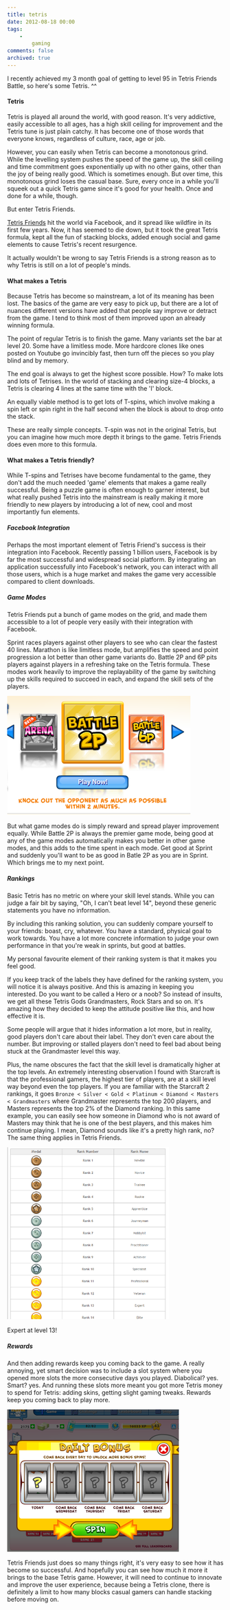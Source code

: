 ```yaml
---
title: tetris
date: 2012-08-18 00:00
tags:
    -
        gaming
comments: false
archived: true
---
```


<p>
    I recently achieved my 3 month goal of getting to level 95 in Tetris Friends Battle, so here's some Tetris. ^^
</p>

<p>
    <h4>Tetris</h4>
</p>

<p>
    Tetris is played all around the world, with good reason. It's very addictive, easily accessible to all ages, has a high skill ceiling for improvement and the Tetris <span class="italics">tune</span> is just plain catchy. It has become one of those words that everyone knows, regardless of culture, race, age or job.
</p>

<p>
    However, you can easily when Tetris can become a monotonous grind. While the levelling system pushes the speed of the game up, the skill ceiling and time commitment goes exponentially up with no other gains, other than the joy of being really good. Which is sometimes enough. But over time, this monotonous grind loses the casual base. Sure, every once in a while you'll squeek out a quick Tetris game since it's good for your health. Once and done for a while, though.
</p>

<p>
    But enter Tetris Friends.
</p>

<p>
    <a href="http://www.tetrisfriends.com/" target="_blank">Tetris Friends</a> hit the world via Facebook, and it spread like wildfire in its first few years. Now, it has seemed to die down, but it took the great Tetris formula, kept all the fun of stacking blocks, added enough social and game elements to cause Tetris's recent resurgence.
</p>

<p>
    It actually wouldn't be wrong to say Tetris Friends is a strong reason as to why Tetris is still on a lot of people's minds.
</p>

<p>
    <h4>What makes a Tetris</h4>
</p>

<p>
    Because Tetris has become so mainstream, a lot of its meaning has been lost. The basics of the game are very easy to pick up, but there are a lot of nuances different versions have added that people say improve or detract from the game. I tend to think most of them improved upon an already winning formula.
</p>

<p>
    The point of regular Tetris is to finish the game. Many variants set the bar at level 20. Some have a limitless mode. More hardcore clones like ones posted on Youtube go invincibly fast, then turn off the pieces so you play blind and by memory.
</p>

<p>
    The end goal is always to get the highest score possible. How? To make lots and lots of Tetrises. In the world of stacking and clearing size-4 blocks, a Tetris is clearing 4 lines at the same time with the 'I' block.
</p>

<p>
    An equally viable method is to get lots of T-spins, which involve making a spin left or spin right in the half second when the block is about to drop onto the stack.
</p>

<p>
    These are really simple concepts. T-spin was not in the original Tetris, but you can imagine how much more depth it brings to the game.
    Tetris Friends does even more to this formula.
</p>

<p>
    <h4>What makes a Tetris friendly?</h4>
</p>

<p>
    While T-spins and Tetrises have become fundamental to the game, they don't add the much needed 'game' elements that makes a game really successful. Being a puzzle game is often enough to garner interest, but what really pushed Tetris into the mainstream is really making it more friendly to new players by introducing a lot of new, cool and most importantly fun elements.
</p>

<p>
    <h5>Facebook Integration</h5>
</p>

<p>
    Perhaps the most important element of Tetris Friend's success is their integration into Facebook. Recently passing 1 billion users, Facebook is by far the most successful and widespread social platform. By integrating an application successfully into Facebook's network, you can interact with all those users, which is a huge market and makes the game very accessible compared to client downloads.
</p>

<p>
    <h5>Game Modes</h5>
</p>

<p>
    Tetris Friends put a bunch of game modes on the grid, and made them accessible to a lot of people very easily with their integration with Facebook.
</p>

<p>
    Sprint races players against other players to see who can clear the fastest 40 lines. Marathon is like limitless mode, but amplifies the speed and point progression a lot better than other game variants do. Battle 2P and 6P pits players against players in a refreshing take on the Tetris formula. These modes work heavily to improve the replayability of the game by switching up the skills required to succeed in each, and expand the skill sets of the players.
</p>

<p>
    <a href="/images/tetris4.png" title="Battle 2P Mode" rel="tetris" class="fancybox">
        <img src="/images/tetris4.png" alt="Battle 2P Mode" class="scale-with-grid" style="max-height:400px;" />
    </a>
</p>

<p>
    But what game modes do is simply reward and spread player improvement equally. While Battle 2P is always the premier game mode, being good at any of the game modes automatically makes you better in other game modes, and this adds to the time spent in each mode. Get good at Sprint and suddenly you'll want to be as good in Batle 2P as you are in Sprint. Which brings me to my next point.
</p>

<p>
    <h5>Rankings</h5>
</p>

<p>
    Basic Tetris has no metric on where your skill level stands. While you can judge a fair bit by saying, "Oh, I can't beat level 14", beyond these generic statements you have no information.
</p>

<p>
    By including this ranking solution, you can suddenly compare yourself to your friends: boast, cry, whatever. You have a standard, physical goal to work towards. You have a lot more concrete information to judge your own performance in that you're weak in sprints, but good at battles.
</p>

<p>
    My personal favourite element of their ranking system is that it makes you feel good.
</p>

<p>
    If you keep track of the labels they have defined for the ranking system, you will notice it is always positive. And this is amazing in keeping you interested. Do you want to be called a Hero or a noob? So instead of insults, we get all these Tetris Gods Grandmasters, Rock Stars and so on. It's amazing how they decided to keep the attitude positive like this, and how effective it is.
</p>

<p>
    Some people will argue that it hides information a lot more, but in reality, good players don't care about their label. They don't even care about the number. But improving or stalled players don't need to feel bad about being stuck at the Grandmaster level this way.
</p>

<p>
    Plus, the name obscures the fact that the skill level is dramatically higher at the top levels. An extremely interesting observation I found with Starcraft is that the professional gamers, the highest tier of players, are at a skill level way beyond even the top players. If you are familiar with the Starcraft 2 rankings, it goes
    <code>Bronze &lt; Silver &lt; Gold &lt; Platinum &lt; Diamond &lt; Masters &lt; Grandmasters</code>
     where Grandmaster represents the top 200 players, and Masters represents the top 2% of the Diamond ranking. In this same example, you can easily see how someone in Diamond who is not award of Masters may think that he is one of the best players, and this makes him continue playing. I mean, Diamond sounds like it's a pretty high rank, no? The same thing applies in Tetris Friends.
</p>

<p>
    <a href="/images/tetrisranks.png" title="Already an expert at level 13!" rel="tetris" class="fancybox">
        <img src="/images/tetrisranks.png" alt="Already an expert at level 13!" class="scale-with-grid" style="max-height:400px;" />
    </a>
</p>

<p>
    Expert at level 13!
</p>

<p>
    <h5>Rewards</h5>
</p>

<p>
    And then adding rewards keep you coming back to the game. A really annoying, yet smart decision was to include a slot system where you opened more slots the more consecutive days you played. Diabolical? yes. Smart? yes. And running these slots more meant you got more Tetris money to spend for Tetris: adding skins, getting slight gaming tweaks. Rewards keep you coming back to play more.
</p>

<p>
    <a href="/images/tetris1.png" title="Keep playing with slots" rel="tetris" class="fancybox">
        <img src="/images/tetris1.png" alt="Keep playing with slots" class="scale-with-grid" style="max-height:400px;" />
    </a>
</p>

<p>
    Tetris Friends just does so many things right, it's very easy to see how it has become so successful. And hopefully you can see how much it more it brings to the base Tetris game. However, it will need to continue to innovate and improve the user experience, because being a Tetris clone, there is definitely a limit to how many blocks casual gamers can handle stacking before moving on.
</p>

